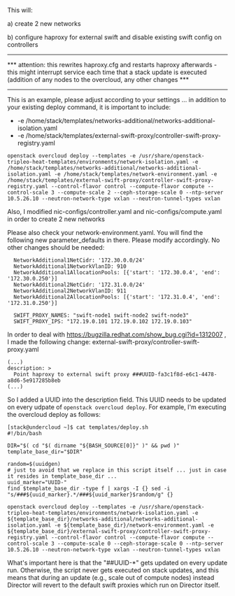 This will: 

a) create 2 new networks

b) configure haproxy for external swift and disable existing swift config on controllers


****************************************************************************************************************************************************************************************************************
*** attention: this rewrites haproxy.cfg and restarts haproxy afterwards - this might interrupt service each time that a stack update is executed (addition of any nodes to the overcloud, any other changes ***
****************************************************************************************************************************************************************************************************************

This is an example, please adjust according to your settings ... in addition to your existing deploy command, it is important to include:
- -e /home/stack/templates/networks-additional/networks-additional-isolation.yaml
- -e /home/stack/templates/external-swift-proxy/controller-swift-proxy-registry.yaml

~~~
openstack overcloud deploy --templates -e /usr/share/openstack-tripleo-heat-templates/environments/network-isolation.yaml -e /home/stack/templates/networks-additional/networks-additional-isolation.yaml -e /home/stack/templates/network-environment.yaml -e /home/stack/templates/external-swift-proxy/controller-swift-proxy-registry.yaml --control-flavor control --compute-flavor compute --control-scale 3 --compute-scale 2 --ceph-storage-scale 0 --ntp-server 10.5.26.10 --neutron-network-type vxlan --neutron-tunnel-types vxlan
~~~

Also, I modified nic-configs/controller.yaml and nic-configs/compute.yaml in order to create 2 new networks

Please also check your network-environment.yaml. You will find the following new parameter_defaults in there. Please modify accordingly. No other changes should be needed:

~~~
  NetworkAdditional1NetCidr: '172.30.0.0/24'
  NetworkAdditional1NetworkVlanID: 910
  NetworkAdditional1AllocationPools: [{'start': '172.30.0.4', 'end': '172.30.0.250'}]
  NetworkAdditional2NetCidr: '172.31.0.0/24'
  NetworkAdditional2NetworkVlanID: 911
  NetworkAdditional2AllocationPools: [{'start': '172.31.0.4', 'end': '172.31.0.250'}]

  SWIFT_PROXY_NAMES: "swift-node1 swift-node2 swift-node3"
  SWIFT_PROXY_IPS: "172.19.0.101 172.19.0.102 172.19.0.103"
~~~


In order to deal with https://bugzilla.redhat.com/show_bug.cgi?id=1312007 , I made the following change:
external-swift-proxy/controller-swift-proxy.yaml
~~~
(...)
description: >
  Point haproxy to external swift proxy ###UUID-fa3c1f8d-e6c1-4478-a8d6-5e917285b8eb
(...)
~~~

So I added a UUID into the description field. This UUID needs to be updated on every udpate of `openstack overcloud deploy`. For example, I'm executing the overcloud deploy as follows:
~~~
[stack@undercloud ~]$ cat templates/deploy.sh 
#!/bin/bash

DIR="$( cd "$( dirname "${BASH_SOURCE[0]}" )" && pwd )"
template_base_dir="$DIR"

random=$(uuidgen)
# just to avoid that we replace in this script itself ... just in case it resides in template_base_dir ...
uuid_marker="UUID-"
find $template_base_dir -type f | xargs -I {} sed -i "s/###${uuid_marker}.*/###${uuid_marker}$random/g" {}

openstack overcloud deploy --templates -e /usr/share/openstack-tripleo-heat-templates/environments/network-isolation.yaml -e ${template_base_dir}/networks-additional/networks-additional-isolation.yaml -e ${template_base_dir}/network-environment.yaml -e ${template_base_dir}/external-swift-proxy/controller-swift-proxy-registry.yaml --control-flavor control --compute-flavor compute --control-scale 3 --compute-scale 0 --ceph-storage-scale 0 --ntp-server 10.5.26.10 --neutron-network-type vxlan --neutron-tunnel-types vxlan
~~~

What's important here is that the "##UUID-*" gets updated on every update run. Otherwise, the script never gets executed on stack updates, and this means that during an update (e.g., scale out of compute nodes) instead Director will revert to the default swift proxies which run on Director itself.
